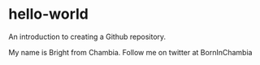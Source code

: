 # hello-world
An introduction to creating a Github repository.

My name is Bright from Chambia. Follow me on twitter at BornInChambia
